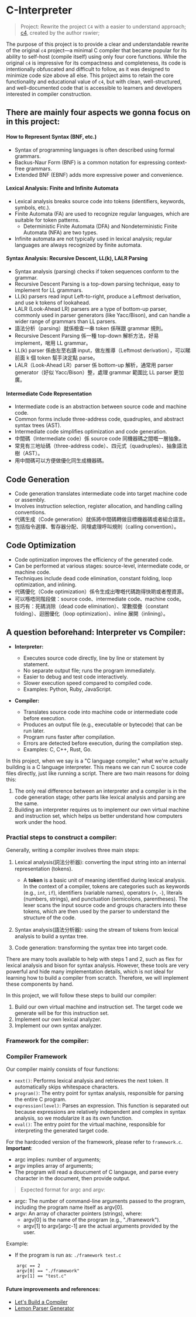 # C-Interpreter

> Project: Rewrite the project `C4` with a easier to understand approach;
> [c4](https://github.com/rswier/c4), created by the author rswier;

The purpose of this project is to provide a clear and understandable rewrite of the original `c4` project—a minimal C compiler that became popular for its ability to self-host (compile itself) using only four core functions. While the original `c4` is impressive for its compactness and completeness, its code is intentionally obfuscated and difficult to follow, as it was designed to minimize code size above all else. This project aims to retain the core functionality and educational value of `c4`, but with clean, well-structured, and well-documented code that is accessible to learners and developers interested in compiler construction.

## There are mainly four aspects we gonna focus on in this project: 
#### How to Represent Syntax (BNF, etc.)

- Syntax of programming languages is often described using formal grammars.
- Backus-Naur Form (BNF) is a common notation for expressing context-free grammars.
- Extended BNF (EBNF) adds more expressive power and convenience.

#### Lexical Analysis: Finite and Infinite Automata

- Lexical analysis breaks source code into tokens (identifiers, keywords, symbols, etc.).
- Finite Automata (FA) are used to recognize regular languages, which are suitable for token patterns.
  - Deterministic Finite Automata (DFA) and Nondeterministic Finite Automata (NFA) are two types.
- Infinite automata are not typically used in lexical analysis; regular languages are always recognized by finite automata.

#### Syntax Analysis: Recursive Descent, LL(k), LALR Parsing

- Syntax analysis (parsing) checks if token sequences conform to the grammar.
- Recursive Descent Parsing is a top-down parsing technique, easy to implement for LL grammars.
- LL(k) parsers read input Left-to-right, produce a Leftmost derivation, and use k tokens of lookahead.
- LALR (Look-Ahead LR) parsers are a type of bottom-up parser, commonly used in parser generators (like Yacc/Bison), and can handle a wider range of grammars than LL parsers.
- 語法分析（parsing）就係檢查一串 token 係咪跟 grammar 規則。
- Recursive Descent Parsing 係一種 top-down 解析方法，好易 implement，啱用 LL grammar。
- LL(k) parser 係由左至右讀 input，做左推導（Leftmost derivation），可以睇前面 k 個 token 幫手決定點 parse。
- LALR（Look-Ahead LR）parser 係 bottom-up 解析，通常用 parser generator（好似 Yacc/Bison）整，處理 grammar 範圍比 LL parser 更加廣。

#### Intermediate Code Representation

- Intermediate code is an abstraction between source code and machine code.
- Common forms include three-address code, quadruples, and abstract syntax trees (AST).
- Intermediate code simplifies optimization and code generation.
- 中間碼（Intermediate code）係 source code 同機器碼之間嘅一層抽象。
- 常見有三地址碼（three-address code）、四元式（quadruples）、抽象語法樹（AST）。
- 用中間碼可以方便做優化同生成機器碼。

## Code Generation

- Code generation translates intermediate code into target machine code or assembly.
- Involves instruction selection, register allocation, and handling calling conventions.
- 代碼生成（Code generation）就係將中間碼轉做目標機器碼或者組合語言。
- 包括指令選擇、暫存器分配、同埋處理呼叫規則（calling convention）。

## Code Optimization

- Code optimization improves the efficiency of the generated code.
- Can be performed at various stages: source-level, intermediate code, or machine code.
- Techniques include dead code elimination, constant folding, loop optimization, and inlining.
- 代碼優化（Code optimization）係令生成出嚟嘅代碼跑得快啲或者慳資源。
- 可以喺唔同階段做：source code、intermediate code、machine code。
- 技巧有：死碼消除（dead code elimination）、常數摺疊（constant folding）、迴圈優化（loop optimization）、inline 展開（inlining）。

## A question beforehand: Interpreter vs Compiler:

- **Interpreter:**
  - Executes source code directly, line by line or statement by statement.
  - No separate output file; runs the program immediately.
  - Easier to debug and test code interactively.
  - Slower execution speed compared to compiled code.
  - Examples: Python, Ruby, JavaScript.

- **Compiler:**
  - Translates source code into machine code or intermediate code before execution.
  - Produces an output file (e.g., executable or bytecode) that can be run later.
  - Program runs faster after compilation.
  - Errors are detected before execution, during the compilation step.
  - Examples: C, C++, Rust, Go.


In this project, when we say is a "C language compiler," what we're actually building is a C language interpreter. This means we can run C source code files directly, just like running a script. There are two main reasons for doing this:

1. The only real difference between an interpreter and a compiler is in the code generation stage; other parts like lexical analysis and parsing are the same.
2. Building an interpreter requires us to implement our own virtual machine and instruction set, which helps us better understand how computers work under the hood.

### Practial steps to construct a compiler: 
Generally, writing a compiler involves three main steps:

1. Lexical analysis(詞法分析器): converting the input string into an internal representation (tokens).
    - A **token** is a basic unit of meaning identified during lexical analysis. In the context of a compiler, tokens are categories such as keywords (e.g., `int`, `if`), identifiers (variable names), operators (`+`, `-`), literals (numbers, strings), and punctuation (semicolons, parentheses). The lexer scans the input source code and groups characters into these tokens, which are then used by the parser to understand the structure of the code.

2. Syntax analysis(語法分析器): using the stream of tokens from lexical analysis to build a syntax tree.
3. Code generation: transforming the syntax tree into target code.

There are many tools available to help with steps 1 and 2, such as flex for lexical analysis and bison for syntax analysis. However, these tools are very powerful and hide many implementation details, which is not ideal for learning how to build a compiler from scratch. Therefore, we will implement these components by hand.

In this project, we will follow these steps to build our compiler:

1. Build our own virtual machine and instruction set. The target code we generate will be for this instruction set.
2. Implement our own lexical analyzer.
3. Implement our own syntax analyzer.

### Framework for the compiler:
### Compiler Framework

Our compiler mainly consists of four functions:

- `next()`: Performs lexical analysis and retrieves the next token. It automatically skips whitespace characters.
- `program()`: The entry point for syntax analysis, responsible for parsing the entire C program.
- `expression(level)`: Parses an expression. This function is separated out because expressions are relatively independent and complex in syntax analysis, so we modularize it as its own function.
- `eval()`: The entry point for the virtual machine, responsible for interpreting the generated target code.

For the hardcoded version of the framework, please refer to `framework.c`.
**Important**: 
- argc implies: number of arguments; 
- argv implies array of arguments; 
- The program will read a doucument of C langauge, and parse every character in the document, then provide output. 

> Expected format for argc and argv:
- argc: The number of command-line arguments passed to the program, including the program name itself as argv[0].
- argv: An array of character pointers (strings), where:
    - argv[0] is the name of the program (e.g., "./framework").
    - argv[1] to argv[argc-1] are the actual arguments provided by the user.

Example:
- If the program is run as: `./framework test.c`

```
    argc == 2
    argv[0] == "./framework"
    argv[1] == "test.c"
```

#### Future improvements and references:
- [Let's Build a Compiler](http://compilers.iecc.com/crenshaw/)
- [Lemon Parser Generator](http://www.hwaci.com/sw/lemon/)